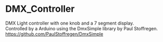 # DMX_Controller

DMX Light controller with one knob and a 7 segment display.<br>
Controlled by a Arduino using the DmxSimple library by Paul Stoffregen.<br>
https://github.com/PaulStoffregen/DmxSimple
